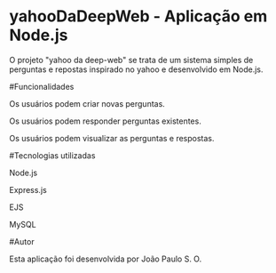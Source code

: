 # yahooDaDeepWeb - Aplicação em Node.js

O projeto "yahoo da deep-web" se trata de um sistema simples de perguntas e repostas inspirado no yahoo e desenvolvido em Node.js. 

#Funcionalidades

Os usuários podem criar novas perguntas.

Os usuários podem responder perguntas existentes.

Os usuários podem visualizar as perguntas e respostas.

#Tecnologias utilizadas

Node.js

Express.js

EJS

MySQL

#Autor

Esta aplicação foi desenvolvida por João Paulo S. O.

